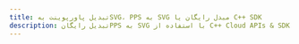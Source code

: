 ---title: تبدیل پاورپوینت بهSVG، PPS به SVG مبدل رایگان یا C++ SDKdescription: تبدیل رایگانPPS به SVG با استفاده از C++ Cloud APIs & SDK. همچنین اسناد Microsoft PowerPoint را در Cloud ایجاد، ویرایش و رندر کنید.---